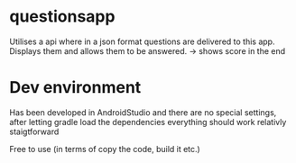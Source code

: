 # questionsapp
Utilises a api where in a json format questions are delivered to this app. Displays them and allows them to be answered. -> shows score in the end

# Dev environment
Has been developed in AndroidStudio and there are no special settings, after letting gradle load the dependencies everything should work relativly staigtforward


Free to use (in terms of copy the code, build it etc.)
